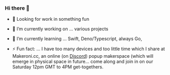 ### Hi there 👋

- :office: Looking for work in something fun

- 🔭 I’m currently working on ...
  various projects

- 🌱 I’m currently learning ...
  Swift, Deno/Typescript, always Go, 

- ⚡ Fun fact: ...
   I have too many devices and too little time which I share at Makeroni.cc, an online (on [Discord](https://discord.gg/HYYXHSu)) popup makerspace (which will emerge in physical space in future... come along and join in on our Saturday 12pm GMT to 4PM get-togethers.


